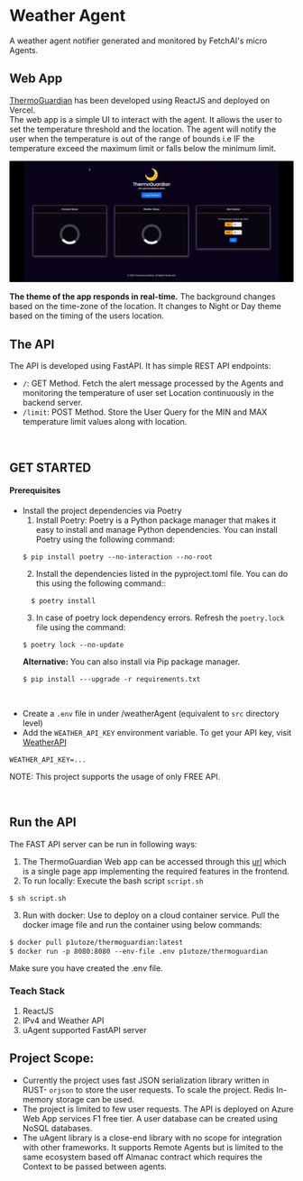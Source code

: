 # Weather Agent
A weather agent notifier generated and monitored by FetchAI's micro Agents. 


## Web App
[ThermoGuardian](https://weather-agent-client.vercel.app/) has been developed using ReactJS and deployed on Vercel.  
The web app is a simple UI to interact with the agent. It allows the user to set the temperature threshold and the 
location. The agent will notify the user when the temperature is out of the range of bounds i.e IF the temperature exceed the maximum limit or falls below the minimum limit.

![demo](assets/demo.gif)

**The theme of the app responds in real-time.** The background changes based on the time-zone of the location. 
It changes to Night or Day theme based on the timing of the users location.

## The API
The API is developed using FastAPI. It has simple REST API endpoints:
* `/`: GET Method. Fetch the alert message processed by the Agents and monitoring the temperature of user set Location continuously in the backend server.
* `/limit`: POST Method. Store the User Query for the MIN and MAX temperature limit values along with location.

<br>

## GET STARTED 
#### Prerequisites
* Install the project dependencies via Poetry
  1. Install Poetry: Poetry is a Python package manager that makes it easy to install and manage Python dependencies. You can install Poetry using the following command: 
    ```
    $ pip install poetry --no-interaction --no-root
    ```
  2. Install the dependencies listed in the pyproject.toml file. You can do this using the following command::  
  ```
    $ poetry install
  ```
  3. In case of poetry lock dependency errors. Refresh the `poetry.lock` file using the command:
  ```
  $ poetry lock --no-update
  ```
  **Alternative:** You can also install via Pip package manager.
  ```
  $ pip install ---upgrade -r requirements.txt
  ```
<br>

* Create a `.env` file in under /weatherAgent (equivalent to `src` directory level)
* Add the `WEATHER_API_KEY` environment variable. To get your API key, visit [WeatherAPI](https://www.weatherapi.com/) <br>
```
WEATHER_API_KEY=...
```
  NOTE: This project supports the usage of only FREE API.

<br>

## Run the API
The FAST API server can be run in following ways:
1. The ThermoGuardian Web app can be accessed through this [url](https://weather-agent-client.vercel.app/) which is a single page app implementing the required features in the frontend.
2. To run locally: Execute the bash script `script.sh`
```
$ sh script.sh
```

3. Run with docker: Use to deploy on a cloud container service. Pull the docker image file and run the container using below commands:
```
$ docker pull p1utoze/thermoguardian:latest
$ docker run -p 8080:8080 --env-file .env p1utoze/thermoguardian
```
Make sure you have created the .env file.
 

### Teach Stack
1. ReactJS
2. IPv4 and Weather API
3. uAgent supported FastAPI server


## Project Scope:
* Currently the project uses fast JSON serialization library written in RUST- `orjson` to store the user requests. To scale the project. Redis In-memory storage can be used.
* The project is limited to few user requests. The API is deployed on Azure Web App services F1 free tier. A user database can be created using NoSQL databases.
* The uAgent library is a close-end library with no scope for integration with other frameworks. It supports Remote Agents but is limited to the same ecosystem based off Almanac contract
  which requires the Context to be passed between agents.
  
